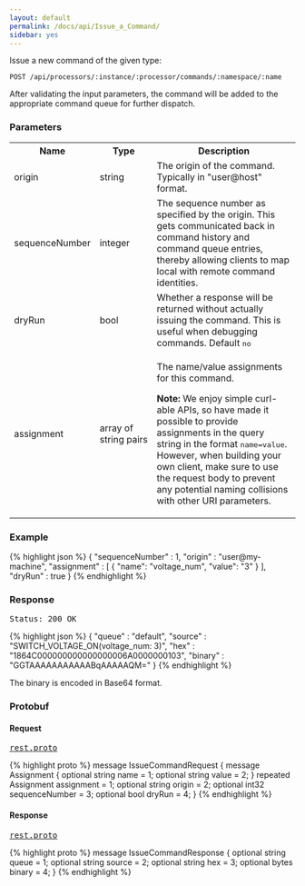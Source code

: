 ```yaml
---
layout: default
permalink: /docs/api/Issue_a_Command/
sidebar: yes
---
```


Issue a new command of the given type:

    POST /api/processors/:instance/:processor/commands/:namespace/:name
    
  
After validating the input parameters, the command will be added to the appropriate command queue for further dispatch.

### Parameters

<table class="inline">
  <tr>
    <th>Name</th>
    <th>Type</th>
    <th>Description</th>
  </tr>
  <tr>
    <td class="code">origin</td>
    <td class="code">string</td>
    <td>The origin of the command. Typically in "user@host" format.</td>
  </tr>
  <tr>
    <td class="code">sequenceNumber</td>
    <td class="code">integer</td>
    <td>The sequence number as specified by the origin. This gets communicated back in command history and command queue entries, thereby allowing clients to map local with remote command identities.</td>
  </tr>
  <tr>
    <td class="code">dryRun</td>
    <td class="code">bool</td>
    <td>Whether a response will be returned without actually issuing the command. This is useful when debugging commands. Default <tt>no</tt></td>
  </tr>
  <tr>
    <td class="code">assignment</td>
    <td class="code">array&nbsp;of<br>string&nbsp;pairs</td>
    <td>
      <p>The name/value assignments for this command.</p>
      <p><strong>Note:</strong> We enjoy simple curl-able APIs, so have made it possible to provide assignments in the query string in the format <tt>name=value</tt>. However, when building your own client, make sure to use the request body to prevent any potential naming collisions with other URI parameters.</p>
    </td>
  </tr>
</table>


### Example

{% highlight json %}
{
  "sequenceNumber" : 1,
  "origin" : "user@my-machine",
  "assignment" : [ {
    "name": "voltage_num",
    "value": "3"
  } ],
  "dryRun" : true
}
{% endhighlight %}

### Response

<pre class="header">Status: 200 OK</pre>
{% highlight json %}
{
  "queue" : "default",
  "source" : "SWITCH_VOLTAGE_ON(voltage_num: 3)",
  "hex" : "1864C000000000000000006A0000000103",
  "binary" : "GGTAAAAAAAAAAABqAAAAAQM="
}
{% endhighlight %}

The binary is encoded in Base64 format.

### Protobuf

#### Request

<pre class="r header"><a href="/docs/api/rest.proto/">rest.proto</a></pre>
{% highlight proto %}
message IssueCommandRequest {
  message Assignment {
    optional string name = 1;
    optional string value = 2;
  }
  repeated Assignment assignment = 1;
  optional string origin = 2;
  optional int32 sequenceNumber = 3;
  optional bool dryRun = 4;
}
{% endhighlight %}

#### Response

<pre class="r header"><a href="/docs/api/rest.proto/">rest.proto</a></pre>
{% highlight proto %}
message IssueCommandResponse {
  optional string queue = 1;
  optional string source = 2;
  optional string hex = 3;
  optional bytes binary = 4;
}
{% endhighlight %}
